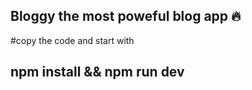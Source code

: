 ## Bloggy the most poweful blog app 🔥

#copy the code and start with
## npm install && npm run dev

